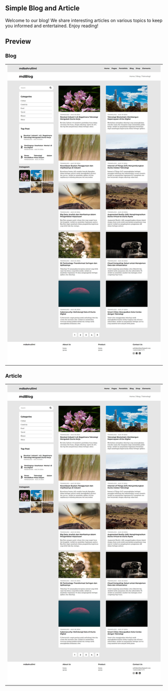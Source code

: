 ## Simple Blog and Article
<p>Welcome to our blog! We share interesting articles on various topics to keep you informed and entertained. Enjoy reading!</p>
<h2>Preview</h2>
<h3>Blog</h3>
<table>
  <tr>
    <td><img src="https://github.com/mdbicode/simple-blog/blob/main/assets/img/result-blog.jpeg" alt="result" width="896"></td>
  </tr>
</table>
<h3>Article</h3>
<table>
  <tr>
    <td><img src="https://github.com/mdbicode/simple-blog/blob/main/assets/img/result-blog.jpeg" alt="result" width="896"></td>
  </tr>
</table>
